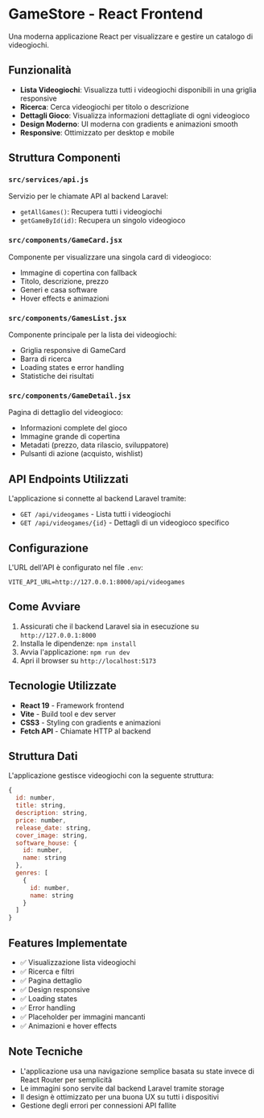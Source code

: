# GameStore - React Frontend

Una moderna applicazione React per visualizzare e gestire un catalogo di videogiochi.

## Funzionalità

- **Lista Videogiochi**: Visualizza tutti i videogiochi disponibili in una griglia responsive
- **Ricerca**: Cerca videogiochi per titolo o descrizione
- **Dettagli Gioco**: Visualizza informazioni dettagliate di ogni videogioco
- **Design Moderno**: UI moderna con gradients e animazioni smooth
- **Responsive**: Ottimizzato per desktop e mobile

## Struttura Componenti

### `src/services/api.js`
Servizio per le chiamate API al backend Laravel:
- `getAllGames()`: Recupera tutti i videogiochi
- `getGameById(id)`: Recupera un singolo videogioco

### `src/components/GameCard.jsx`
Componente per visualizzare una singola card di videogioco:
- Immagine di copertina con fallback
- Titolo, descrizione, prezzo
- Generi e casa software
- Hover effects e animazioni

### `src/components/GamesList.jsx`
Componente principale per la lista dei videogiochi:
- Griglia responsive di GameCard
- Barra di ricerca
- Loading states e error handling
- Statistiche dei risultati

### `src/components/GameDetail.jsx`
Pagina di dettaglio del videogioco:
- Informazioni complete del gioco
- Immagine grande di copertina
- Metadati (prezzo, data rilascio, sviluppatore)
- Pulsanti di azione (acquisto, wishlist)

## API Endpoints Utilizzati

L'applicazione si connette al backend Laravel tramite:
- `GET /api/videogames` - Lista tutti i videogiochi
- `GET /api/videogames/{id}` - Dettagli di un videogioco specifico

## Configurazione

L'URL dell'API è configurato nel file `.env`:
```
VITE_API_URL=http://127.0.0.1:8000/api/videogames
```

## Come Avviare

1. Assicurati che il backend Laravel sia in esecuzione su `http://127.0.0.1:8000`
2. Installa le dipendenze: `npm install`
3. Avvia l'applicazione: `npm run dev`
4. Apri il browser su `http://localhost:5173`

## Tecnologie Utilizzate

- **React 19** - Framework frontend
- **Vite** - Build tool e dev server
- **CSS3** - Styling con gradients e animazioni
- **Fetch API** - Chiamate HTTP al backend

## Struttura Dati

L'applicazione gestisce videogiochi con la seguente struttura:
```javascript
{
  id: number,
  title: string,
  description: string,
  price: number,
  release_date: string,
  cover_image: string,
  software_house: {
    id: number,
    name: string
  },
  genres: [
    {
      id: number,
      name: string
    }
  ]
}
```

## Features Implementate

- ✅ Visualizzazione lista videogiochi
- ✅ Ricerca e filtri
- ✅ Pagina dettaglio
- ✅ Design responsive
- ✅ Loading states
- ✅ Error handling
- ✅ Placeholder per immagini mancanti
- ✅ Animazioni e hover effects

## Note Tecniche

- L'applicazione usa una navigazione semplice basata su state invece di React Router per semplicità
- Le immagini sono servite dal backend Laravel tramite storage
- Il design è ottimizzato per una buona UX su tutti i dispositivi
- Gestione degli errori per connessioni API fallite
